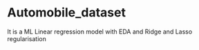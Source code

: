 # Automobile_dataset
It is a ML Linear regression model with EDA and Ridge and Lasso regularisation

